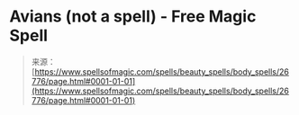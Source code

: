 <!--yml
category: 未分类
date: 2024-06-12 19:15:14
-->

# Avians (not a spell) - Free Magic Spell

> 来源：[https://www.spellsofmagic.com/spells/beauty_spells/body_spells/26776/page.html#0001-01-01](https://www.spellsofmagic.com/spells/beauty_spells/body_spells/26776/page.html#0001-01-01)